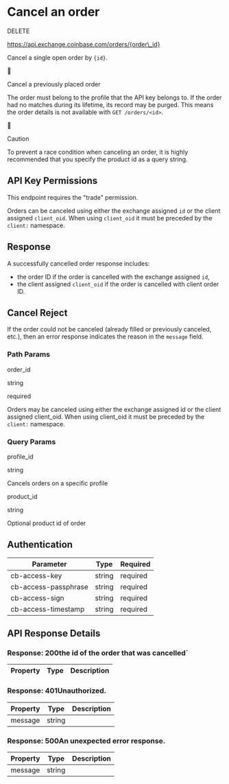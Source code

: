 
# Cancel an order

DELETE

https://api.exchange.coinbase.com/orders/{order\_id}

Cancel a single open order by `{id}`.



Cancel a previously placed order

The order must belong to the profile that the API key belongs to. If the order had no matches during its lifetime, its record may be purged. This means the order details is not available with `GET /orders/<id>`.



Caution

To prevent a race condition when canceling an order, it is highly recommended that you specify the product id as a query string.

## API Key Permissions

This endpoint requires the "trade" permission.

Orders can be canceled using either the exchange assigned `id` or the client assigned `client_oid`. When using `client_oid` it must be preceded by the `client:` namespace.

## Response

A successfully cancelled order response includes:

*   the order ID if the order is cancelled with the exchange assigned `id`,
*   the client assigned `client_oid` if the order is cancelled with client order ID.

## Cancel Reject

If the order could not be canceled (already filled or previously canceled, etc.), then an error response indicates the reason in the `message` field.

### Path Params

order\_id

string

required

Orders may be canceled using either the exchange assigned id or the client assigned client\_oid. When using client\_oid it must be preceded by the `client:` namespace.

### Query Params

profile\_id

string

Cancels orders on a specific profile

product\_id

string

Optional product id of order


## Authentication

| Parameter | Type | Required |
| --------- | ---- | -------- |
| cb-access-key | string | required |
| cb-access-passphrase | string | required |
| cb-access-sign | string | required |
| cb-access-timestamp | string | required |




## API Response Details

### Response: 200the id of the order that was cancelled`

| Property | Type | Description |
| -------- | ---- | ----------- |

### Response: 401Unauthorized.

| Property | Type | Description |
| -------- | ---- | ----------- |
| message | string |  |

### Response: 500An unexpected error response.

| Property | Type | Description |
| -------- | ---- | ----------- |
| message | string |  |


